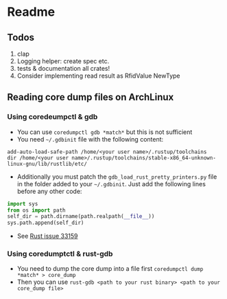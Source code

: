 # Readme

## Todos

1. clap
2. Logging helper: create spec etc.
3. tests & documentation all crates!
4. Consider implementing read result as RfidValue NewType

## Reading core dump files on ArchLinux

### Using coredeumpctl & gdb

* You can use `coredumpctl gdb *match*` but this is not sufficient
* You need `~/.gdbinit` file with the following content:

```shell
add-auto-load-safe-path /home/<your user name>/.rustup/toolchains
dir /home/<your user name>/.rustup/toolchains/stable-x86_64-unknown-linux-gnu/lib/rustlib/etc/
```

* Additionally you must patch the `gdb_load_rust_pretty_printers.py` file in the folder added to your `~/.gdbinit`. Just add the following lines before any other code:

```python
import sys
from os import path
self_dir = path.dirname(path.realpath(__file__))
sys.path.append(self_dir)
```

* See [Rust issue 33159](https://github.com/rust-lang/rust/issues/33159)

### Using coredumptctl & rust-gdb

* You need to dump the core dump into a file first `coredumpctl dump *match* > core_dump`
* Then you can use `rust-gdb <path to your rust binary> <path to your core_dump file>`
